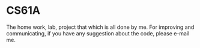 # CS61A
The home work, lab, project that which is all done by me. For improving and communicating, if you have any suggestion about the code, please e-mail me.
